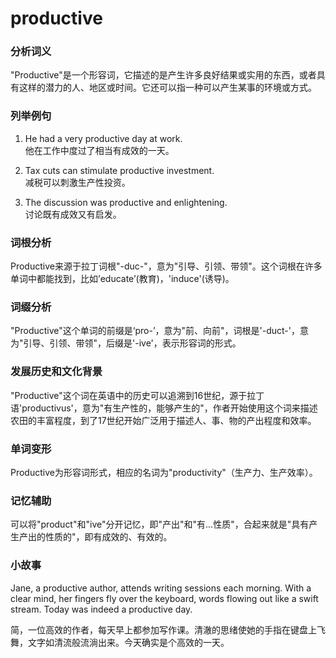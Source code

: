 # productive

### 分析词义

  

"Productive"是一个形容词，它描述的是产生许多良好结果或实用的东西，或者具有这样的潜力的人、地区或时间。它还可以指一种可以产生某事的环境或方式。

  

### 列举例句

  

1.  He had a very productive day at work.  
    他在工作中度过了相当有成效的一天。
    
      
    
2.  Tax cuts can stimulate productive investment.  
    减税可以刺激生产性投资。
    
      
    
3.  The discussion was productive and enlightening.  
    讨论既有成效又有启发。
    
      
    

  

### 词根分析

  

Productive来源于拉丁词根"-duc-"，意为"引导、引领、带领"。这个词根在许多单词中都能找到，比如’educate’(教育)，'induce'(诱导)。

  

### 词缀分析

  

"Productive"这个单词的前缀是‘pro-’，意为"前、向前"，词根是'-duct-'，意为"引导、引领、带领"，后缀是'-ive'，表示形容词的形式。

  

### 发展历史和文化背景

  

"Productive"这个词在英语中的历史可以追溯到16世纪，源于拉丁语'productivus'，意为"有生产性的，能够产生的"，作者开始使用这个词来描述农田的丰富程度，到了17世纪开始广泛用于描述人、事、物的产出程度和效率。

  

### 单词变形

  

Productive为形容词形式，相应的名词为"productivity"（生产力、生产效率）。

  

### 记忆辅助

  

可以将"product"和"ive"分开记忆，即"产出"和"有...性质"，合起来就是"具有产生产出的性质的"，即有成效的、有效的。

  

### 小故事

  

Jane, a productive author, attends writing sessions each morning. With a clear mind, her fingers fly over the keyboard, words flowing out like a swift stream. Today was indeed a productive day.

  

简，一位高效的作者，每天早上都参加写作课。清澈的思绪使她的手指在键盘上飞舞，文字如清流般流淌出来。今天确实是个高效的一天。

